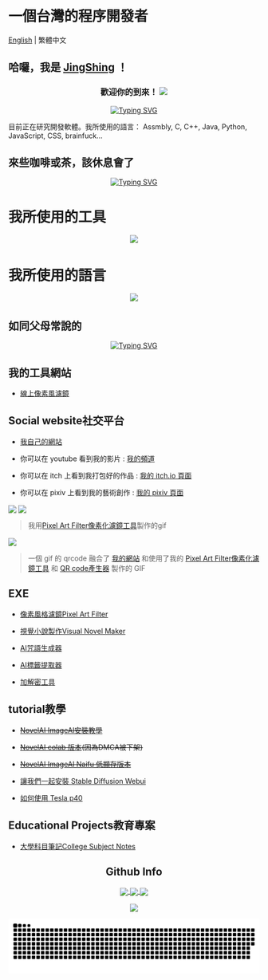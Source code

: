 # 一個台灣的程序開發者
[English](https://github.com/JingShing/JingShing/blob/main/README.md) | 繁體中文
<!--我很抱歉這篇文件的語法很混亂，我混合使用了 md 和 html 的語法，因為 md 沒辦法展示出我想要的效果。-->
<!--順帶一提，我也不太清楚這篇的一些配件的作用和原理。寫出這段代碼的時候的我和上帝很清楚這些代碼、配件和標籤的用法。但當你看到這行註解時，可能就只剩上帝知道這些配件和代碼的用法了。-->
## 哈囉，我是 [JingShing](https://jingshing.com/) ！

<h3 align="center">
    歡迎你的到來！ 
    <img src="https://media.giphy.com/media/hvRJCLFzcasrR4ia7z/giphy.gif" width="25px">
</h3>

<p align="center">
  <a href="https://git.io/typing-svg"><img src="https://readme-typing-svg.herokuapp.com?font=Fira+Code&pause=100000&color=F70000&width=435&lines=你+可+以+在+這+看+到+我+做+的+專+案+！" alt="Typing SVG" /></a>
</p>

目前正在研究開發軟體。我所使用的語言： Assmbly, C, C++, Java, Python, JavaScript, CSS, brainfuck...

## 來些咖啡或茶，該休息會了
<p align="center">
  <a href="https://git.io/typing-svg"><img src="https://readme-typing-svg.herokuapp.com?font=Fira+Code&pause=100000&color=F70000&width=435&lines=生+前+何+必+久+睡+，+死+後+自+會+長+眠" alt="Typing SVG" /></a>
</p>

# 我所使用的工具

<p align="center">
  <a href="https://skillicons.dev">
    <img src="https://skillicons.dev/icons?i=arduino,azure,bash,bootstrap,cloudflare,cmake,discord,django,docker,dotnet,eclipse,flask,git,github,githubactions,gitlab,godot,idea,jquery,latex,linux,matlab,maven,mysql,nginx,powershell,pytorch,vim,vscode," />
  </a>
</p>

# 我所使用的語言

<p align="center">
  <a href="https://skillicons.dev">
    <img src="https://skillicons.dev/icons?i=c,cpp,css,html,java,js,lua,md,nodejs,php,py" />
  </a>
</p>

## 如同父母常說的

<p align="center">
  <a href="https://git.io/typing-svg"><img src="https://readme-typing-svg.herokuapp.com?font=Fira+Code&weight=900&pause=100000&color=F7F7F7&width=550&lines=勇+敢+追+求+你+的+夢+想，你+將+變+得+一+無+所+有" alt="Typing SVG" /></a>
</p>

## 我的工具網站
* [線上像素風濾鏡](https://pixel.jingshing.com/traditional_chinese)

## Social website社交平台
* [我自己的網站](https://jingshing.com/)

* 你可以在 youtube 看到我的影片 : [我的頻道](https://www.youtube.com/channel/UC2cU-8zZmT8uXfjdTQqD7QQ)

* 你可以在 itch 上看到我打包好的作品 : [我的 itch.io 頁面](https://jingshing.itch.io/)

* 你可以在 pixiv 上看到我的藝術創作 : [我的 pixiv 頁面](https://www.pixiv.net/users/17213989)

<div style="width:960px; margin:0 auto;">
<img align="center" height="300em" src="https://raw.githubusercontent.com/JingShing-Tools/Pixel-Art-transform-in-python/main/sample/gif2.gif">
<img align="center" height="300em" src="https://raw.githubusercontent.com/JingShing-Tools/Pixel-Art-transform-in-python/main/sample/subarasi.gif">
</div>

> 我用[Pixel Art Filter像素化濾鏡工具](https://jingshing.itch.io/pixel-art-filter)製作的gif

<div style="width:960px; margin:0 auto;">
  <img align="center" height="300em" src="https://raw.githubusercontent.com/JingShing/QR-Code-Generator/main/sample/qrcode2.gif">
</div>

> 一個 gif 的 qrcode 融合了 [我的網站](https://jingshing.com/) 和使用了我的 [Pixel Art Filter像素化濾鏡工具](https://jingshing.itch.io/pixel-art-filter) 和 [QR code產生器](https://github.com/JingShing/QR-Code-Generator) 製作的 GIF
## EXE

* [像素風格濾鏡Pixel Art Filter](https://jingshing.itch.io/pixel-art-filter)

* [視覺小說製作Visual Novel Maker](https://github.com/JingShing/Visual-Novel-Editor)

* [AI咒語生成器](https://github.com/JingShing/AI-Drawing-Spell-Generator)

* [AI標籤提取器](https://github.com/JingShing/AI-image-tag-extractor)

* [加解密工具](https://github.com/JingShing/Encryptor-Decryptor)

## tutorial教學
* ~~[NovelAI ImageAI安裝教學](https://github.com/JingShing/NovelAI-installation-tutorial)~~

* ~~[NovelAI colab 版本](https://github.com/JingShing/novelai-colab-ver)(因為DMCA被下架)~~

* ~~[NovelAI ImageAI Naifu 低顯存版本](https://github.com/JingShing/NovelAI-4chan-lowvram-ver)~~

* [讓我們一起安裝 Stable Diffusion Webui](https://github.com/JingShing/Lets-start-install-stable-diffusion)

* [如何使用 Tesla p40](https://github.com/JingShing/How-to-use-tesla-p40)

## Educational Projects教育專案
* [大學科目筆記College Subject Notes](https://github.com/university-subject/.github/blob/main/profile/README.md)

<h2 align="center">Github Info</h2>
<p align="center">
  <a href="https://github.com/JingShing">
    <img align="center"
         height="150em"
         src="https://github-readme-stats.vercel.app/api?username=JingShing&show_icons=true&include_all_commits=true&count_private=true&theme=apprentice&hide_border=true&bg_color=0D1117" />
  </a>
    
  <a href="https://github.com/JingShing">
    <img align="center"
         height="150em"
         src="https://github-readme-streak-stats.herokuapp.com/?user=JingShing&theme=black-ice&hide_border=true&stroke=0000&background=0D1117&ring=e05397&fire=e05397&currStreakLabel=e05397" />
  </a>
  <a href="https://github.com/JingShing">
    <img align="center"
         height="150em"
         src="https://github-readme-stats.vercel.app/api/top-langs?username=JingShing&show_icons=true&include_all_commits=true&count_private=true&theme=apprentice&hide_border=true&bg_color=0D1117&layout=compact"
    />
  </a>
<!--     <a href="https://github.com/JingShing">
    <img align="center"
         height="150em"
         src="https://activity-graph.herokuapp.com/graph?username=JingShing&custom_title=My%20Activity%20Graph!&hide_border=true&bg_color=0D1117&line=fff&point=fff&theme=github" />
  </a> -->
</p>

<p align="center">
  <a href="https://github.com/JingShing">
    <img
      align="center"
      src="https://github-profile-trophy.vercel.app/?username=JingShing&theme=onedark&no-frame=true&row=1&&margin-w=20&no-bg=true"/>
  </a>
</a>
</p>
<p align="center">
<img align="center" src="https://github.com/JingShing/JingShing/blob/output/github-contribution-grid-snake-dark.svg"/>
</p>
